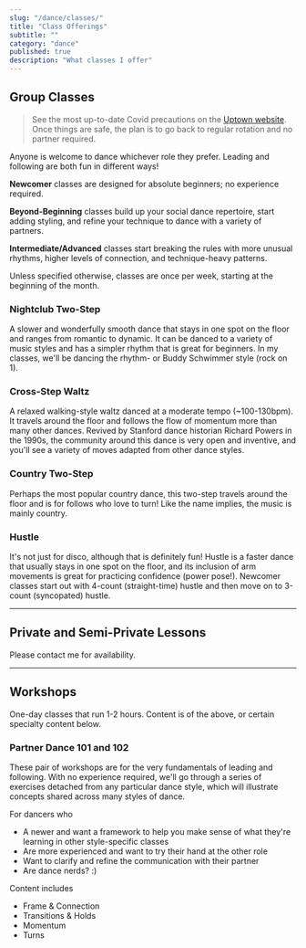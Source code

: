 ```yaml
---
slug: "/dance/classes/"
title: "Class Offerings"
subtitle: ""
category: "dance"
published: true
description: "What classes I offer"
---
```

## Group Classes

>See the most up-to-date Covid precautions on the [Uptown website](http://uptownballroom.net/). Once things are safe, the plan is to go back to regular rotation and no partner required. 

Anyone is welcome to dance whichever role they prefer. Leading and following are both fun in different ways! 

**Newcomer** classes are designed for absolute beginners; no experience required.

**Beyond-Beginning** classes build up your social dance repertoire, start adding styling, and refine your technique to dance with a variety of partners. 

**Intermediate/Advanced** classes start breaking the rules with more unusual rhythms, higher levels of connection, and technique-heavy patterns.

Unless specified otherwise, classes are once per week, starting at the beginning of the month.

### Nightclub Two-Step

A slower and wonderfully smooth dance that stays in one spot on the floor and ranges from romantic to dynamic. It can be danced to a variety of music styles and has a simpler rhythm that is great for beginners. In my classes, we'll be dancing the rhythm- or Buddy Schwimmer style (rock on 1). 

### Cross-Step Waltz

A relaxed walking-style waltz danced at a moderate tempo (~100-130bpm). It travels around the floor and follows the flow of momentum more than many other dances. Revived by Stanford dance historian Richard Powers in the 1990s, the community around this dance is very open and inventive, and you'll see a variety of moves adapted from other dance styles. 

### Country Two-Step

Perhaps the most popular country dance, this two-step travels around the floor and is for follows who love to turn! Like the name implies, the music is mainly country. 

### Hustle

It's not just for disco, although that is definitely fun! Hustle is a faster dance that usually stays in one spot on the floor, and its inclusion of arm movements is great for practicing confidence (power pose!). Newcomer classes start out with 4-count (straight-time) hustle and then move on to 3-count (syncopated) hustle. 

------------------
## Private and Semi-Private Lessons

Please contact me for availability.

------------------
## Workshops

One-day classes that run 1-2 hours. Content is of the above, or certain specialty content below.

### Partner Dance 101 and 102

These pair of workshops are for the very fundamentals of leading and following. With no experience required, we'll go through a series of exercises detached from any particular dance style, which will illustrate concepts shared across many styles of dance.

For dancers who
- A newer and want a framework to help you make sense of what they're learning in other style-specific classes
- Are more experienced and want to try their hand at the other role
- Want to clarify and refine the communication with their partner
- Are dance nerds? :)

Content includes
- Frame & Connection
- Transitions & Holds
- Momentum
- Turns
